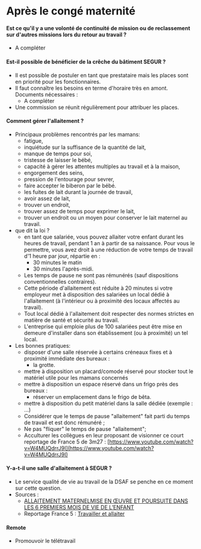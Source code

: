 # Après le congé maternité

#### Est ce qu'il y a une volonté de continuité de mission ou de reclassement sur d'autres missions lors du retour au travail ?

* A compléter

#### Est-il possible de bénéficier de la crêche du bâtiment SEGUR ?

* Il est possible de postuler en tant que prestataire mais les places sont en priorité pour les fonctionnaires.
* Il faut connaître les besoins en terme d'horaire très en amont. Documents nécessaires :
  * A compléter
* Une commission se réunit régulièrement pour attribuer les places. 

#### Comment gérer l'allaitement ?

* Principaux problèmes rencontrés par les mamans:
  * fatigue,
  * inquiétude  sur  la  suffisance  de  la  quantité  de  lait,
  * manque  de  temps  pour  soi,
  * tristesse  de  laisser le bébé,
  * capacité à gérer les attentes multiples au travail et à la maison, 
  * engorgement des seins, 
  * pression de l'entourage pour sevrer, 
  * faire accepter le biberon par le bébé.
  * les  fuites  de  lait  durant  la  journée  de  travail,
  * avoir  assez  de  lait,
  * trouver  un  endroit,
  * trouver assez  de  temps  pour  exprimer  le  lait,
  * trouver  un  endroit  ou un moyen pour conserver le lait maternel au travail.
* que dit la loi ? 
  * en tant que salariée, vous pouvez allaiter votre enfant durant les heures de travail, pendant 1 an à partir de sa naissance. Pour vous le permettre, vous avez droit à une réduction de votre temps de travail d'1 heure par jour, répartie en :
    * 30 minutes le matin
    * 30 minutes l'après-midi.
  * Les temps de pause ne sont pas rémunérés \(sauf dispositions conventionnelles contraires\).
  * Cette période d'allaitement est réduite à 20 minutes si votre employeur met à disposition des salariées un local dédié à l'allaitement \(à l'intérieur ou à proximité des locaux affectés au travail\).
  * Tout local dédié à l'allaitement doit respecter des normes strictes en matière de santé et sécurité au travail.
  * L'entreprise qui emploie plus de 100 salariées peut être mise en demeure d'installer dans son établissement \(ou à proximité\) un tel local.
* Les bonnes pratiques:
  * disposer d'une salle réservée à certains créneaux fixes et à proximité immédiate des bureaux : 
    * la grotte.
  * mettre à disposition un placard/comode réservé pour stocker tout le matériel utile pour les mamans concernés
  * mettre à disposition un espace réservé dans un frigo près des bureaux : 
    * réserver un emplacement dans le frigo de bêta.
  * mettre à disposition du petit matériel dans la salle dédiée \(exemple : ...\)
  * Considérer que le temps de pause "allaitement" fait parti du temps de travail et est donc rémunéré ;
  * Ne pas "fliquer" le temps de pause "allaitement";
  * Acculturer les collègues en leur proposant de visionner ce court reportage de France 5 de 3m27 : [https://www.youtube.com/watch?v=W4MUQdrrJ9I](https://www.youtube.com/watch?v=W4MUQdrrJ9I)

#### Y-a-t-il une salle d'allaitement à SEGUR ?

* Le service qualité de vie au travail de la DSAF se penche en ce moment sur cette question.
* Sources : 
  * [ALLAITEMENT MATERNELMISE EN ŒUVRE ET POURSUITE DANS LES 6 PREMIERS MOIS DE VIE DE L’ENFANT](https://www.has-sante.fr/upload/docs/application/pdf/Allaitement_rap.pdf)
  * Reportage France 5 : [Travailler et allaiter](https://www.youtube.com/watch?v=W4MUQdrrJ9I)

#### Remote

* Promouvoir le télétravail

